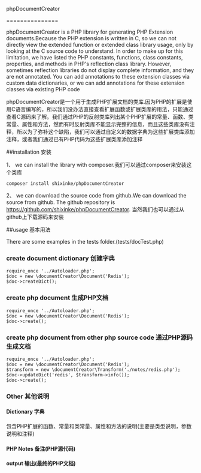 phpDocumentCreator

===============

phpDocumentCreator is a PHP library for generating PHP Extension documents.Because the PHP extension is written in C, so we can not directly view the extended function or extended class library usage, only by looking at the C source code to understand. In order to make up for this limitation, we have listed the PHP constants, functions, class constants, properties, and methods in PHP's reflection class library. However, sometimes reflection libraries do not display complete information, and they are not annotated. You can add annotations to these extension classes via custom data dictionaries, or we can add annotations for these extension classes via existing PHP code

phpDocumentCreator是一个用于生成PHP扩展文档的类库.因为PHP的扩展是使用C语言编写的，所以我们没办法直接查看扩展函数或扩展类库的用法，只能通过查看C源码来了解。我们通过PHP的反射类库列出某个PHP扩展的常量、函数、类常量、属性和方法，然而有时反射类库不能显示完整的信息，而且这些类库没有注释，所以为了弥补这个缺陷，我们可以通过自定义的数据字典为这些扩展类库添加注释，或者我们通过已有PHP代码为这些扩展类库添加注释

##installation 安装

1、 we can install the library with composer.我们可以通过composer来安装这个类库

    composer install shixinke/phpDocumentCreator
    
2、 we can download the source code from github.We can download the source from github. The github repository is https://github.com/shixinke/phpDocumentCreator. 当然我们也可以通过从github上下载源码来安装   

##usage 基本用法


There are some  examples in the tests folder.(tests/docTest.php)

### create document dictionary 创建字典

    require_once '../Autoloader.php';
    $doc = new \documentCreator\Document('Redis');
    $doc->createDict();
    
### create php document 生成PHP文档
    
    require_once '../Autoloader.php';
    $doc = new \documentCreator\Document('Redis');
    $doc->create();
    
### create php document from other php source code 通过PHP源码生成文档
    
    require_once '../Autoloader.php';
    $doc = new \documentCreator\Document('Redis');
    $transform = new \documentCreator\Transform('./notes/redis.php');
    $doc->updateDict('redis', $transform->info());
    $doc->create();
    
### Other 其他说明
    
#### Dictionary 字典

包含PHP扩展的函数、常量和类常量、属性和方法的说明(主要是类型说明，参数说明和注释)

#### PHP Notes 备注(PHP源代码)

#### output 输出(最终的PHP文档)
    